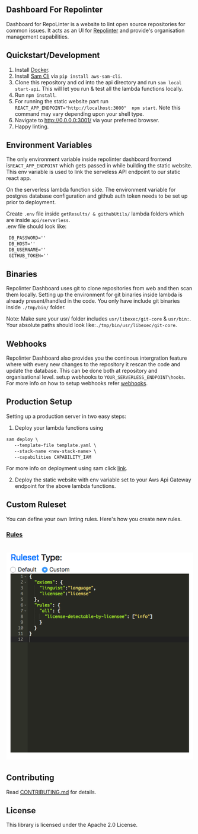 ## Dashboard For Repolinter

Dashboard for RepoLinter is a website to lint open source repositories for common issues. It acts as an UI for [Repolinter](https://github.com/todogroup/repolinter) and provide's organisation management capabilities.

## Quickstart/Development

1. Install [Docker](https://www.docker.com).
2. Install [Sam Cli](https://docs.aws.amazon.com/lambda/latest/dg/sam-cli-requirements.html) via `pip install aws-sam-cli`.
3. Clone this repository and cd into the api directory and run `sam local start-api`. This will let you run & test all the lambda functions locally.
4. Run `npm install`.
5. For running the static website part run ``REACT_APP_ENDPOINT="http://localhost:3000"  npm start``. Note this command may vary depending upon your shell type.
6. Navigate to http://0.0.0.0:3001/ via your preferred browser.
7. Happy linting.

## Environment Variables

The only environment variable inside repolinter dashboard frontend is`REACT_APP_ENDPOINT` which gets passed in while building the static website. This env variable is used to link the serveless API endpoint to our static react app.

On the serverless lambda function side. The environment variable for postgres database configuration and github auth token needs to be set up prior to deployment.

Create `.env` file inside `getResults/ & githubUtils/` lambda folders which are inside `api/serverless`. <br />
.env file should look like:

```
 DB_PASSWORD=''
 DB_HOST=''
 DB_USERNAME=''
 GITHUB_TOKEN=''
```

## Binaries

Repolinter Dashboard uses git to clone repositories from web and then scan them locally. Setting up the environment for git binaries inside lambda is already present/handled in the code. You only have include
git binaries inside `./tmp/bin/` folder.

Note: Make sure your usr/ folder includes `usr/libexec/git-core` & `usr/bin:`. Your absolute paths should look like:`./tmp/bin/usr/libexec/git-core`.

## Webhooks

Repolinter Dashboard also provides you the continous intergration feature where with every new changes to the repository it rescan the code and update the database. This can be done both at repository and
organisational level. setup webhooks to `YOUR_SERVERLESS_ENDPOINT\hooks`. For more info on how to setup webhooks refer [webhooks](https://developer.github.com/webhooks/creating/).

## Production Setup

Setting up a production server in two easy steps:

1. Deploy your lambda functions using 
```
sam deploy \
   --template-file template.yaml \
   --stack-name <new-stack-name> \
   --capabilities CAPABILITY_IAM
   ```
   For more info on deployment using sam click [link](https://docs.aws.amazon.com/lambda/latest/dg/deploying-lambda-apps.html).

2. Deploy the static website with env variable set to your Aws Api Gateway endpoint for the above lambda functions.

## Custom Ruleset
You can define your own linting rules. Here's how you create new rules.  
### [Rules](https://github.com/todogroup/repolinter#rules)   
# ![Custom Linter Rules](public/customRuleset.png)


## Contributing

Read [CONTRIBUTING.md](CONTRIBUTING.md) for details.

## License

This library is licensed under the Apache 2.0 License. 